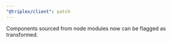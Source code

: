 ```yaml
---
"@triplex/client": patch
---
```


Components sourced from node modules now can be flagged as transformed.

